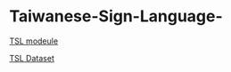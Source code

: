 # Taiwanese-Sign-Language- 
[TSL modeule](https://drive.google.com/drive/folders/1y1eZ3RhjzUH5bfqv02GiGffi7cUsw207?usp=sharing)

[TSL Dataset](https://drive.google.com/drive/folders/1qaO1Zy3iLua-QwsqdG_u0AqELDq_ivOm?usp=sharingg)
